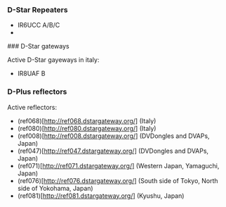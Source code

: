 ### D-Star Repeaters

* IR6UCC A/B/C
* 

### D-Star gateways

Active D-Star gayeways in italy:

 * IR8UAF B 
 

### D-Plus reflectors

Active reflectors:

 * (ref068)[http://ref068.dstargateway.org/] (Italy)
 * (ref080)[http://ref080.dstargateway.org/] (Italy)
 * (ref008)[http://ref008.dstargateway.org/] (DVDongles and DVAPs, Japan)
 * (ref047)[http://ref047.dstargateway.org/] (DVDongles and DVAPs, Japan)
 * (ref071)[http://ref071.dstargateway.org/] (Western Japan, Yamaguchi, Japan)
 * (ref076)[http://ref076.dstargateway.org/] (South side of Tokyo, North side of Yokohama, Japan)
 * (ref081)[http://ref081.dstargateway.org/] (Kyushu, Japan)

